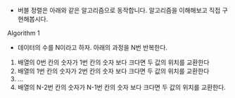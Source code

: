 - 버블 정렬은 아래와 같은 알고리즘으로 동작합니다. 알고리즘을 이해해보고 직접 구현해봅시다.

Algorithm 1

- 데이터의 수를 N이라고 하자. 아래의 과정을 N번 반복한다.

1) 배열의 0번 칸의 숫자가 1번 칸의 숫자 보다 크다면 두 값의 위치를 교환한다
2) 배열의 1번 칸의 숫자가 2번 칸의 숫자 보다 크다면 두 값의 위치를 교환한다
3) ...
4) 배열의 N-2번 칸의 숫자가 N-1번 칸의 숫자 보다 크다면 두 값의 위치를 교환한다.